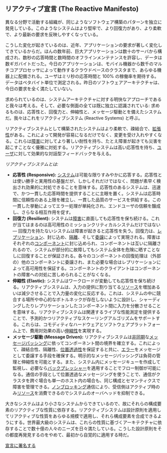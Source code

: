 リアクティブ宣言 (The Reactive Manifesto)
----------------------

異なる分野で活動する組織が、同じようなソフトウェア構築のパターンを独立に発見している。このようなシステムはより堅牢で、より回復力があり、より柔軟で、より最新の要求を反映しやすくなっている。

こうした変化が起きているのは、近年、アプリケーションの要求が著しく変化してきているからだ。ほんの数年前、巨大アプリケーションは数十のサーバから構成され、数秒の応答時間と数時間のオフラインメンテナンスを許容し、データは数ギガバイトだった。今日のアプリケーションは、モバイル機器から数千のマルチコアプロセッサによって動作するクラウドベースのクラスタまで、あらゆる機器上に配備される。ユーザはミリ秒の応答時間と 100% の稼働率を期待する。データはペタバイト単位で測定される。昨日のソフトウェアアーキテクチャは、今日の要求を全く満たしていない。

求められているのは、システムアーキテクチャに対する明快なアプローチであると我々は考える。そして、必要な側面の全ては既に独立に認識されている: 求めるものは、応答性と、回復力と、伸縮性と、メッセージ駆動とを備えたシステムだ。我々はこれをリアクティブシステム (Reactive Systems) と呼ぶ。

リアクティブシステムとして構築されたシステムはより柔軟で、疎結合で、[拡張性](/glossary.ja#Scalability)がある。これによって開発が容易になるだけでなく、変更を受け入れやすくなる。これらは[障害](/glossary.ja#Failure)に対してより著しい耐性を持ち、たとえ障害が起きても災害を起こすことなく優雅に対処する。リアクティブシステムは高い応答性を持ち、[ユーザ](/glossary.ja#User)に対して効果的な対話型フィードバックを与える。

*リアクティブシステムとは:*

* <a name="Responsive"></a>**応答性 (Responsive):** [システム](/glossary.ja#System)は可能な限りすみやかに応答する。応答性とは使い勝手と実用性の基盤だが、しかしそれだけではなく、問題が素早く検出され効果的に対処できることを意味する。応答性のあるシステムは、迅速で、かつ一貫した応答時間を提供することに主眼を置く。システムは応答時間に信頼性のある上限を確立し、一貫した品質のサービスを供給する。この一貫した挙動によってエラー処理が単純化され、エンドユーザの信頼を醸成し、さらなる相互作用を促す。
* <a name="Resilient"></a>**回復力 (Resilient):** システムは[障害](/glossary.ja#Failure)に直面しても応答性を保ち続ける。これが当てはまるのは高可用性のミッションクリティカルシステムだけではない — 回復力を持たないシステムは障害が起きると応答性を失う。回復力は、[レプリケーション](/glossary.ja#Replication)、封じ込め、[隔離](/glossary.ja#Isolation)、そして[委譲](/glossary.ja#Delegation)によって実現される。障害はそれぞれの[コンポーネント](/glossary.ja#Component)に封じ込められ、コンポーネントは互いに隔離されるので、システムが部分的に故障してもシステム全体を危険に晒すことなしに回復することが保証される。各々のコンポーネントの回復処理は（外部の）他のコンポーネントに委譲され、また必要な場合はレプリケーションによって高可用性を保証する。コンポーネントのクライアントはコンポーネントの障害への対処に苦しめられることがなくなる。
* <a name="Elastic"></a>**伸縮性 (Elastic):** システムはワークロードが変動しても応答性を保ち続ける。リアクティブシステムは、入力の提供に割り当てる[リソース](/glossary.ja#Resource)を増加あるいは減少させることで入力量の変化に反応する。これは、システムの中に競合する場所や中心的なボトルネックが存在しないように設計し、シャーディングしたりレプリケーションしたコンポーネント間に入力を分散させることを意味する。リアクティブシステムは関連するライブな性能測定を提供することで、予測的かつリアクティブなスケーリングアルゴリズムをサポートする。これらは、コモディティなハードウェアとソフトウェアプラットフォーム上で、費用対効果の高い[伸縮性](/glossary.ja#Elasticity)を実現する。
* <a name="Message-Driven"></a>**メッセージ駆動 (Message Driven):** リアクティブシステムは[非同期](/glossary.ja#Asynchronous)な[メッセージパッシング](/glossary.ja#Message-Driven)に依ってコンポーネント間の境界を確立する。これによって、疎結合性、隔離性、[位置透過性](/glossary.ja#Location-Transparency)を保証すると共に、[エラー](/glossary.ja#Failure)をメッセージとして委譲する手段を確保する。明示的なメッセージパッシングは負荷の管理と伸縮性を可能とする。また、システム内にメッセージキューを作成して監視し、必要なら[バックプレッシャー](/glossary.ja#Back-Pressure)を適用することでフロー制御が可能になる。通信の手段として位置透過なメッセージングを使うことで、通信がクラスタを跨ぐ場合も単一のホスト内の場合も、同じ構成とセマンティクスで障害を管理できる。[ノンブロッキング](/glossary.ja#Non-Blocking)通信により、受信側はアクティブ時のみ[リソース](/glossary.ja#Resource)を消費できるのでシステムのオーバヘッドを抑制できる。

大きなシステムはより小さなシステムからできているので、故にそれらの構成要素のリアクティブな性質に依存する。リアクティブシステムは設計原則を適用してリアクティブな性質をあらゆる規模で適用し、それら構成要素を合成できるようにする。世界最大級のシステムは、これらの性質に基づくアーキテクチャに依存することで数十億の人々のニーズを日々満たしている。こうした設計原則をその都度再発見するのをやめて、最初から自覚的に適用する時だ。

[宣言に署名する](http://www.reactivemanifesto.org/)
